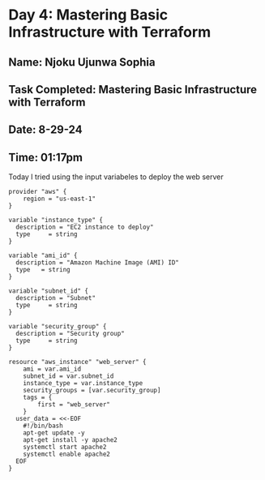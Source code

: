 # Day 4: Mastering Basic Infrastructure with Terraform

## Name: Njoku Ujunwa Sophia
## Task Completed: Mastering Basic Infrastructure with Terraform
## Date: 8-29-24
## Time: 01:17pm

Today I tried using the input variabeles to deploy the web server
```
provider "aws" {
    region = "us-east-1"
}

variable "instance_type" {
  description = "EC2 instance to deploy"
  type     = string
}

variable "ami_id" {
  description = "Amazon Machine Image (AMI) ID"
  type   = string  
}

variable "subnet_id" {
  description = "Subnet"
  type     = string  
}

variable "security_group" {
  description = "Security group"
  type     = string  
}

resource "aws_instance" "web_server" {
    ami = var.ami_id
    subnet_id = var.subnet_id
    instance_type = var.instance_type
    security_groups = [var.security_group]
    tags = {
        first = "web_server"
    }
  user_data = <<-EOF
    #!/bin/bash
    apt-get update -y
    apt-get install -y apache2
    systemctl start apache2
    systemctl enable apache2
  EOF
}
```
